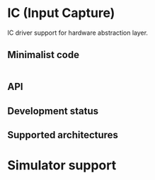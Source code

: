 # IC (Input Capture)

IC driver support for hardware abstraction layer.

## Minimalist code

```C

```

## API

## Development status

## Supported architectures

# Simulator support
